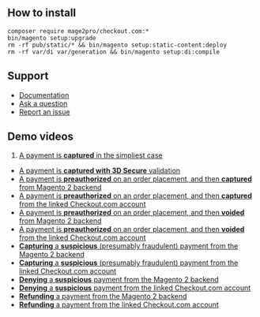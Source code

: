 ## How to install
```
composer require mage2pro/checkout.com:*
bin/magento setup:upgrade
rm -rf pub/static/* && bin/magento setup:static-content:deploy
rm -rf var/di var/generation && bin/magento setup:di:compile
```

## Support
- [Documentation](https://mage2.pro/c/extensions/checkout-com)
- [Ask a question](https://mage2.pro/c/extensions/checkout-com)
- [Report an issue](https://github.com/mage2pro/checkout.com/issues)

## Demo videos

1. [A payment is **captured**  in the simpliest case](https://www.youtube.com/watch?v=63dyHw_u4wI)
- [A payment is **captured with 3D Secure** validation](https://www.youtube.com/watch?v=P0NFkaXuXtU)
- [A payment is **preauthorized** on an order placement, and then **captured** from Magento 2 backend](https://www.youtube.com/watch?v=iUC7CMhyHiM)
- [A payment is **preauthorized** on an order placement, and then **captured** from the linked Checkout.com account](https://www.youtube.com/watch?v=13mH3zIx86A)
- [A payment is **preauthorized** on an order placement, and then **voided** from Magento 2 backend](https://www.youtube.com/watch?v=rADpHE8XyY0)
- [A payment is **preauthorized** on an order placement, and then **voided** from the linked Checkout.com account](https://www.youtube.com/watch?v=QArgVj4g-Sc)
- [**Capturing** a **suspicious** (presumably fraudulent) payment from the Magento 2 backend](https://www.youtube.com/watch?v=t1NDr3eoS4g)
- [**Capturing** a **suspicious** (presumably fraudulent) payment from the linked Checkout.com account](https://www.youtube.com/watch?v=tfAvP19_6WM)
- [**Denying** a **suspicious** payment from the Magento 2 backend](https://www.youtube.com/watch?v=7odT-fqby8o)
- [**Denying** a **suspicious** payment from the linked Checkout.com account](https://www.youtube.com/watch?v=nwWiJ_8kjFM)
- [**Refunding** a payment from the Magento 2 backend](https://www.youtube.com/watch?v=JmDB2_cXx1U)
- [**Refunding** a payment from the linked Checkout.com account](https://www.youtube.com/watch?v=nqDdcC2D3GU)

